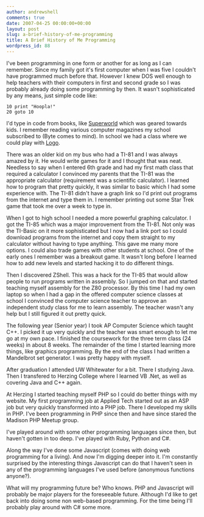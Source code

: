 ```yaml
---
author: andrewshell
comments: true
date: 2007-04-25 00:00:00+00:00
layout: post
slug: a-brief-history-of-me-programming
title: A Brief History of Me Programming
wordpress_id: 88
---
```


I've been programming in one form or another for as long as I can remember.  Since my family got it's first computer when I was five I couldn't have programmed much before that.  However I knew DOS well enough to help teachers with their computers in first and second grade so I was probably already doing some programming by then.  It wasn't sophisticated by any means, just simple code like:

```basic
10 print "Hoopla!"
20 goto 10
```

I'd type in code from books, like [Superworld](http://www.amazon.com/dp/0590334778/) which was geared towards kids.  I remember reading various computer magazines my school subscribed to (Byte comes to mind).  In school we had a class where we could play with [Logo](http://en.wikipedia.org/wiki/Logo_programming_language).

There was an older kid on my bus who had a TI-81 and I was always amazed by it.  He would write games for it and I thought that was neat.  Needless to say when I entered 6th grade and had my first math class that required a calculator I convinced my parents that the TI-81 was the appropriate calculator (requirement was a scientific calculator).  I learned how to program that pretty quickly, it was similar to basic which I had some experience with.  The TI-81 didn't have a graph link so I'd print out programs from the internet and type them in.  I remember printing out some Star Trek game that took me over a week to type in.

When I got to high school I needed a more powerful graphing calculator.  I got the TI-85 which was a major improvement from the TI-81.  Not only was the TI-Basic on it more sophisticated but I now had a link port so I could download programs from the internet and copy them straight to my calculator without having to type anything.  This gave me many more options.  I could also trade games with other students at school.  One of the early ones I remember was a breakout game.  It wasn't long before I learned how to add new levels and started hacking it to do different things.

Then I discovered ZShell.  This was a hack for the TI-85 that would allow people to run programs written in assembly.  So I jumped on that and started teaching myself assembly for the Z80 processor.  By this time I had my own laptop so when I had a gap in the offered computer science classes at school I convinced the computer science teacher to approve an independent study class for me to learn assembly.  The teacher wasn't any help but I still figured it out pretty quick.

The following year (Senior year) I took AP Computer Science which taught C++.  I picked it up very quickly and the teacher was smart enough to let me go at my own pace.  I finished the coursework for the three term class (24 weeks) in about 8 weeks.  The remainder of the time I started learning more things, like graphics programming.  By the end of the class I had written a Mandelbrot set generator.  I was pretty happy with myself.

After graduation I attended UW Whitewater for a bit.  There I studying Java.  Then I transfered to Herzing College where I learned VB .Net, as well as covering Java and C++ again.

At Herzing I started teaching myself PHP so I could do better things with my website.  My first programming job at Applied Tech started out as an ASP job but very quickly transformed into a PHP job.  There I developed my skills in PHP.  I've been programming in PHP since then and have since stared the Madison PHP Meetup group.

I've played around with some other programming languages since then, but haven't gotten in too deep.  I've played with Ruby, Python and C#.

Along the way I've done some Javascript (comes with doing web programming for a living).  And now I'm digging deeper into it.  I'm constantly surprised by the interesting things Javascript can do that I haven't seen in any of the programming languages I've used before (anonymous functions anyone?).

What will my programming future be? Who knows.  PHP and Javascript will probably be major players for the foreseeable future. Although I'd like to get back into doing some non web-based programming.  For the time being I'll probably play around with C# some more.
